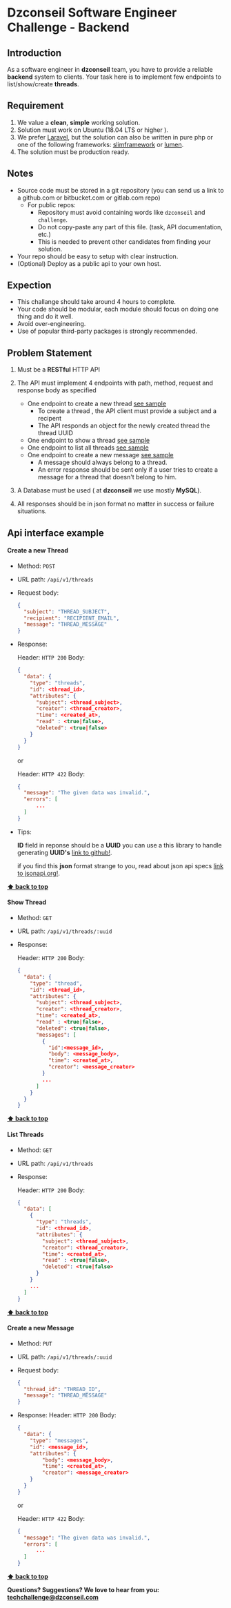 # Dzconseil Software Engineer Challenge - Backend

## Introduction

As a software engineer in **dzconseil** team, you have to provide a reliable **backend** system to clients. Your task here is to implement few endpoints to 
list/show/create **threads**. 

## Requirement

1. We value a **clean**, **simple** working solution.
2. Solution must work on Ubuntu (18.04 LTS or higher ).
3. We prefer [Laravel](https://laravel.com/), but the solution can also be written in pure php or one of the following frameworks: [slimframework](https://www.slimframework.com/) or [lumen](https://lumen.laravel.com/).
4. The solution must be production ready.

## Notes
- Source code must be stored in a git repository (you can send us a link to a github.com or bitbucket.com or gitlab.com repo)
  - For public repos:
	  - Repository must avoid containing words like `dzconseil` and `challenge`.
	  - Do not copy-paste any part of this file. (task, API documentation, etc.)
	  - This is needed to prevent other candidates from finding your solution.
- Your repo should be easy to setup with clear instruction.
- (Optional) Deploy as a public api to your own host.

## Expection
- This challange should take around 4 hours to complete.
- Your code should be modular, each module should focus on doing one thing and do it well.
- Avoid over-engineering.
- Use of popular third-party packages is strongly recommended.

## Problem Statement

1. Must be a **RESTful** HTTP API
2. The API must implement 4 endpoints with path, method, request and response body as specified
    - One endpoint to create a new thread [see sample](#create-a-new-thread)
        - To create a thread , the API client must provide a subject and a recipent 
        - The API responds an object for the newly created thread the thread UUID 
    - One endpoint to show a thread [see sample](#show-thread)
    - One endpoint to list all threads [see sample](#list-threads)
    - One endpoint to create a new message [see sample](#create-a-new-message)
        - A message should always belong to a thread.
        - An error response should be sent only if a user tries to create a message for a thread that doesn't belong to him.

3. A Database must be used ( at **dzconseil** we use mostly **MySQL**).
4. All responses should be in json format no matter in success or failure situations.


## Api interface example

#### Create a new Thread

  - Method: `POST`
  - URL path: `/api/v1/threads`
  - Request body:

    ```json
    {
      "subject": "THREAD_SUBJECT",
      "recipient": "RECIPIENT_EMAIL",
      "message": "THREAD_MESSAGE"
    }
    ```

  - Response:

    Header: `HTTP 200`
    Body:
    ```json
    {
      "data": {
        "type": "threads",
        "id": <thread_id>,
        "attributes": {
          "subject": <thread_subject>,
          "creator": <thread_creator>,
          "time": <created_at>,
          "read" : <true|false>,
          "deleted": <true|false>
        }
      }
    }
    ```
    or

    Header: `HTTP 422`
    Body:
    ```json
    {
      "message": "The given data was invalid.",
      "errors": [
          ...
      ]
    }
    ```

  - Tips:

    **ID** field in reponse should be a **UUID** you can use a this library to handle generating **UUID's** [link to github!](https://github.com/ramsey/uuid).

    if you find this **json** format strange to you, read about json api specs 
    [link to jsonapi.org!](https://jsonapi.org).

**[⬆ back to top](#problem-statement)**

#### Show Thread

  - Method: `GET`
  - URL path: `/api/v1/threads/:uuid`

  - Response:

    Header: `HTTP 200`
    Body:
    ```json
    {
      "data": {
        "type": "thread",
        "id": <thread_id>,
        "attributes": {
          "subject": <thread_subject>,
          "creator": <thread_creator>,
          "time": <created_at>,
          "read" : <true|false>,
          "deleted": <true|false>,
          "messages": [
            {
              "id":<message_id>,
              "body": <message_body>,
              "time": <created_at>,
              "creator": <message_creator>
            }
            ...
          ]
        }
      }
    }
    ```
**[⬆ back to top](#problem-statement)**

#### List Threads

  - Method: `GET`
  - URL path: `/api/v1/threads`

  - Response:

    Header: `HTTP 200`
    Body:
    ```json
    {
      "data": [ 
        {
          "type": "threads",
          "id": <thread_id>,
          "attributes": {
            "subject": <thread_subject>,
            "creator": <thread_creator>,
            "time": <created_at>,
            "read" : <true|false>,
            "deleted": <true|false>
          }
        }
        ...
      ]
    }
    ```
**[⬆ back to top](#problem-statement)**
#### Create a new Message

  - Method: `PUT`
  - URL path: `/api/v1/threads/:uuid`
  - Request body:
    ```json
    {
      "thread_id": "THREAD_ID",
      "message": "THREAD_MESSAGE"
    }
    ```
  - Response:
    Header: `HTTP 200`
    Body:
      ```json
      {
        "data": {
          "type": "messages",
          "id": <message_id>,
          "attributes": {
              "body": <message_body>,
              "time": <created_at>,
              "creator": <message_creator>
          }
        }
      }
      ```
    or

    Header: `HTTP 422`
    Body:

    ```json
    {
      "message": "The given data was invalid.",
      "errors": [
          ...
      ]
    }
    ```

**[⬆ back to top](#problem-statement)**

**Questions? Suggestions? We love to hear from you: <techchallenge@dzconseil.com>**
